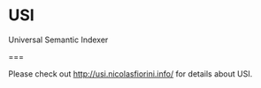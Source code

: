 USI
===

Universal Semantic Indexer

===

Please check out http://usi.nicolasfiorini.info/ for details about USI.
